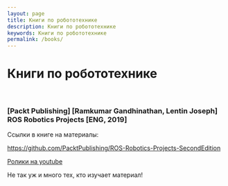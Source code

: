 ```yaml
---
layout: page
title: Книги по робототехнике
description: Книги по робототехнике
keywords: Книги по робототехнике
permalink: /books/
---
```


# Книги по робототехнике

<br/>

### [Packt Publishing] [Ramkumar Gandhinathan, Lentin Joseph] ROS Robotics Projects [ENG, 2019]

Ссылки в книге на материалы:

https://github.com/PacktPublishing/ROS-Robotics-Projects-SecondEdition

<a href="https://www.youtube.com/playlist?list=PLeLcvrwLe185GGwU4NbIvBew53yFPdCg6">Ролики на youtube</a>

Не так уж и много тех, кто изучает материал!
